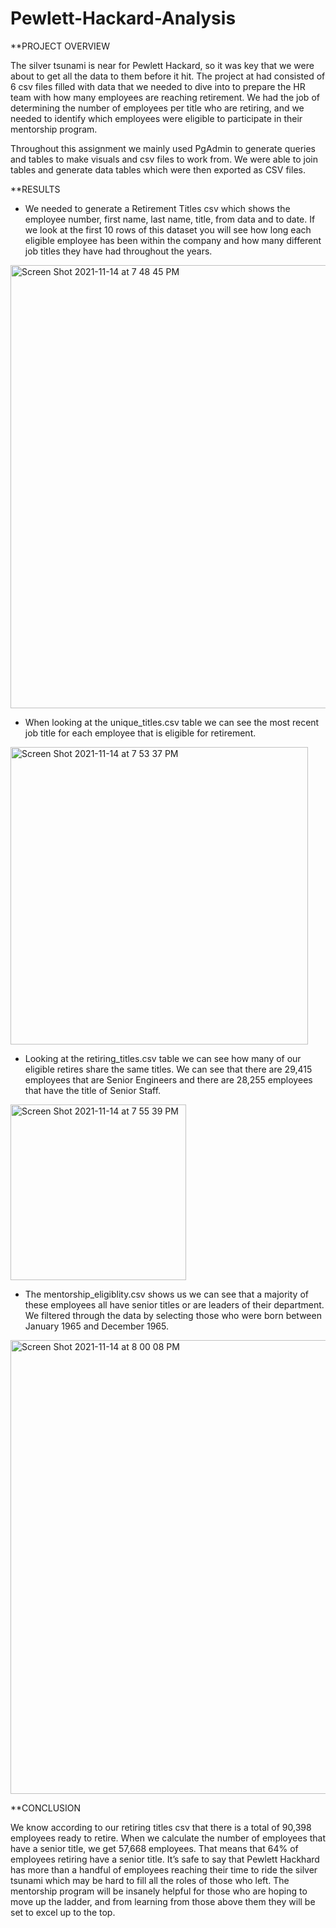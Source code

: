 # Pewlett-Hackard-Analysis

**PROJECT OVERVIEW

The silver tsunami is near for Pewlett Hackard, so it was key that we were about to get all the data to them before it hit. The project at had consisted of 6 csv files filled with data that we needed to dive into to prepare the HR team with how many employees are reaching retirement. We had the job of determining the number of employees per title who are retiring, and we needed to identify which employees were eligible to participate in their mentorship program.

Throughout this assignment we mainly used PgAdmin to generate queries and tables to make visuals and csv files to work from. We were able to join tables and generate data tables which were then exported as CSV files.

**RESULTS

-	We needed to generate a Retirement Titles csv which shows the employee number, first name, last name, title, from data and to date. If we look at the first 10 rows of this dataset you will see how long each eligible employee has been within the company and how many different job titles they have had throughout the years.

<img width="709" alt="Screen Shot 2021-11-14 at 7 48 45 PM" src="https://user-images.githubusercontent.com/91299616/141719384-b4bb8d39-c3b7-48bc-bacb-67c39da998aa.png">


-	When looking at the unique_titles.csv table we can see the most recent job title for each employee that is eligible for retirement.

<img width="476" alt="Screen Shot 2021-11-14 at 7 53 37 PM" src="https://user-images.githubusercontent.com/91299616/141719775-858867d8-1edb-4eb0-b7b0-ffc38785d91a.png">

-	Looking at the retiring_titles.csv table we can see how many of our eligible retires share the same titles. We can see that there are 29,415 employees that are Senior Engineers and there are 28,255 employees that have the title of Senior Staff. 

<img width="281" alt="Screen Shot 2021-11-14 at 7 55 39 PM" src="https://user-images.githubusercontent.com/91299616/141719955-45ee4960-990b-49d9-9046-cbc273c1475f.png">


-	The mentorship_eligiblity.csv shows us we can see that a majority of these employees all have senior titles or are leaders of their department. We filtered through the data by selecting those who were born between January 1965 and December 1965.

<img width="726" alt="Screen Shot 2021-11-14 at 8 00 08 PM" src="https://user-images.githubusercontent.com/91299616/141720306-2887bc13-4fa6-4036-8a31-f20544e86d24.png">

**CONCLUSION

We know according to our retiring titles csv that there is a total of 90,398 employees ready to retire. When we calculate the number of employees that have a senior title, we get 57,668 employees. That means that 64% of employees retiring have a senior title. It’s safe to say that Pewlett Hackhard has more than a handful of employees reaching their time to ride the silver tsunami which may be hard to fill all the roles of those who left. The mentorship program will be insanely helpful for those who are hoping to move up the ladder, and from learning from those above them they will be set to excel up to the top.

